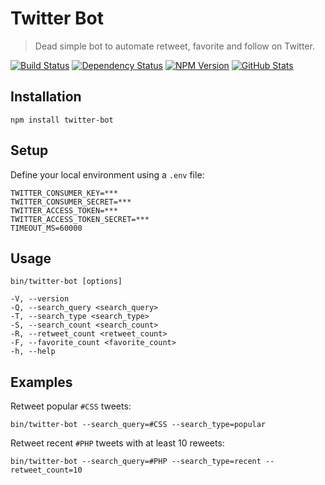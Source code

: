 Twitter Bot
===========

> Dead simple bot to automate retweet, favorite and follow on Twitter.

[![Build Status](https://img.shields.io/travis/redaxmedia/twitter-bot.svg)](https://travis-ci.org/redaxmedia/twitter-bot)
[![Dependency Status](https://gemnasium.com/badges/github.com/redaxmedia/twitter-bot.svg)](https://gemnasium.com/github.com/redaxmedia/twitter-bot)
[![NPM Version](https://img.shields.io/npm/v/twitter-bot.svg)](https://www.npmjs.com/package/twitter-bot)
[![GitHub Stats](https://img.shields.io/badge/github-stats-ff5500.svg)](http://githubstats.com/redaxmedia/twitter-bot)


Installation
------------

```
npm install twitter-bot
```


Setup
-----

Define your local environment using a `.env` file:

```
TWITTER_CONSUMER_KEY=***
TWITTER_CONSUMER_SECRET=***
TWITTER_ACCESS_TOKEN=***
TWITTER_ACCESS_TOKEN_SECRET=***
TIMEOUT_MS=60000
```


Usage
-----

```
bin/twitter-bot [options]

-V, --version
-Q, --search_query <search_query>
-T, --search_type <search_type>
-S, --search_count <search_count>
-R, --retweet_count <retweet_count>
-F, --favorite_count <favorite_count>
-h, --help
```


Examples
--------

Retweet popular `#CSS` tweets:

```
bin/twitter-bot --search_query=#CSS --search_type=popular
```

Retweet recent `#PHP` tweets with at least 10 reweets:

```
bin/twitter-bot --search_query=#PHP --search_type=recent --retweet_count=10
```